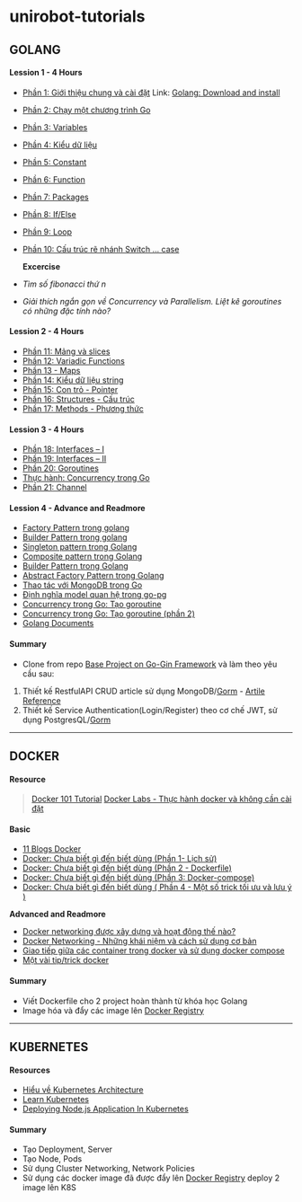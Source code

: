 # unirobot-tutorials

## **GOLANG**

#### Lession 1 - 4 Hours

- [Phần 1: Giới thiệu chung và cài đặt](https://techmaster.vn/posts/34965/series-golang-co-ban-phan-1-gioi-thieu-va-cai-dat)
  Link: [Golang: Download and install](https://golang.org/dl/)
- [Phần 2: Chạy một chương trình Go](https://techmaster.vn/posts/34967/series-golang-co-ban-phan-2-hello-world)
- [Phần 3: Variables](https://techmaster.vn/posts/34966/series-golang-co-ban-phan-3-variables)
- [Phần 4: Kiểu dữ liệu](https://techmaster.vn/posts/34963/golang-part-3-kieu-du-lieu)
- [Phần 5: Constant](https://techmaster.vn/posts/34971/series-golang-co-ban-phan-5-constant)
- [Phần 6: Function](https://techmaster.vn/posts/34964/phan-6-function)
- [Phần 7: Packages](https://techmaster.vn/posts/34986/series-golang-co-ban-phan-7-packages)
- [Phần 8: If/Else](https://techmaster.vn/posts/34987/series-golang-co-ban-phan-8-cau-lenh-if-else)
- [Phần 9: Loop](https://techmaster.vn/posts/34987/series-golang-co-ban-phan-8-cau-lenh-if-else)
- [Phần 10: Cấu trúc rẽ nhánh Switch ... case](https://techmaster.vn/posts/34997/series-golang-co-ban-phan-10-vong-lap)

  **Excercise**
- *Tìm số fibonacci thứ n*
- *Giải thích ngắn gọn về Concurrency và Parallelism. Liệt kê goroutines có những đặc tính nào?*
#### Lession 2 - 4 Hours

- [Phần 11: Mảng và slices](https://techmaster.vn/posts/34973/series-golang-co-ban-phan-11-mang-va-slices)
- [Phần 12: Variadic Functions](https://techmaster.vn/posts/34983/series-golang-co-ban-phan-12-variadic-functions)
- [Phần 13 - Maps](https://techmaster.vn/posts/35000/series-golang-co-ban-phan-13-maps)
- [Phần 14: Kiểu dữ liệu string](https://techmaster.vn/posts/34999/series-golang-co-ban-phan-14-kieu-du-lieu-string)
- [Phần 15: Con trỏ - Pointer](https://techmaster.vn/posts/35009/series-golang-co-ban-phan-15-con-tro-pointer)
- [Phần 16: Structures - Cấu trúc](https://techmaster.vn/posts/35011/struct)
- [Phần 17: Methods - Phương thức](https://techmaster.vn/posts/35044/series-golang-co-ban-phan-17-methods-phuong-thuc)

#### Lession 3 - 4 Hours
- [Phần 18: Interfaces – I](https://techmaster.vn/posts/35059/series-golang-co-ban-phan-18-interfaces-i)
- [Phần 19: Interfaces – II](https://techmaster.vn/posts/35061/series-golang-co-ban-phan-19-interfaces-ii)
- [Phần 20: Goroutines](https://techmaster.vn/posts/35036/series-golang-co-ban-phan-20-gioi-thieu-ve-concurrency)
- [Thực hành: Concurrency trong Go](https://www.youtube.com/watch?v=JA-HoQFH5GM)
- [Phần 21:  Channel](https://techmaster.vn/posts/35098/series-golang-co-ban-phan-21-channel)

#### Lession 4 - **Advance and Readmore**
- [Factory Pattern trong golang](https://techmaster.vn/posts/36708/factory-pattern-trong-golang)
- [Builder Pattern trong golang](https://techmaster.vn/posts/36713/builder-pattern-trong-golang)
- [Singleton pattern trong Golang](https://techmaster.vn/posts/36704/singleton-pattern-trong-golang)
- [Composite pattern trong Golang](https://techmaster.vn/posts/36727/composite-pattern-trong-golang)
- [Builder Pattern trong Golang](https://techmaster.vn/posts/36713/builder-pattern-trong-golang)
- [Abstract Factory Pattern trong Golang](https://techmaster.vn/posts/36715/abstract-factory-pattern-trong-golang)
- [Thao tác với MongoDB trong Go](https://techmaster.vn/posts/34842/thao-tac-voi-mongodb-trong-go)
- [Định nghĩa model quan hệ trong go-pg](https://techmaster.vn/posts/36674/dinh-nghia-model-quan-he-trong-go-pg)
- [Concurrency trong Go: Tạo goroutine](https://techmaster.vn/posts/36144/concurrency-trong-go-tao-goroutine)
- [Concurrency trong Go: Tạo goroutine (phần 2)](https://techmaster.vn/posts/36148/concurrency-trong-go-tao-goroutine-phan-2)
- [Golang Documents](https://nordiccoder.com/blog/tai-lieu-golang-ban-nen-doc/)


#### Summary
- Clone from repo [Base Project on Go-Gin Framework](https://github.com/eddycjy/go-gin-example) và làm theo yêu cầu sau: 
1. Thiết kế RestfulAPI CRUD article sử dụng MongoDB/[Gorm](https://gorm.io/) - [Artile Reference](https://viblo.asia/p/cach-khoi-phuc-du-lieu-voi-testdisk-voi-linux-mint-LzD5dMg0KjY)
2. Thiết kế Service Authentication(Login/Register) theo cơ chế JWT, sử dụng PostgresQL/[Gorm](https://gorm.io/)



---

## **DOCKER**

#### **Resource** 
> [Docker 101 Tutorial](https://www.docker.com/101-tutorial)
> [Docker Labs - Thực hành docker và không cần cài đặt](https://labs.play-with-docker.com/)

#### Basic

- [11 Blogs Docker](https://viblo.asia/s/docker-11-blogs-z45bx8mLZxY)
- [Docker: Chưa biết gì đến biết dùng (Phần 1- Lịch sử)](https://viblo.asia/p/docker-chua-biet-gi-den-biet-dung-phan-1-lich-su-ByEZkWrEZQ0)
- [Docker: Chưa biết gì đến biết dùng (Phần 2 - Dockerfile)](https://viblo.asia/p/docker-chua-biet-gi-den-biet-dung-phan-2-dockerfile-RQqKLzeOl7z)
- [Docker: Chưa biết gì đến biết dùng (Phần 3: Docker-compose)](https://viblo.asia/p/docker-chua-biet-gi-den-biet-dung-phan-3-docker-compose-3P0lPm6p5ox)
- [Docker: Chưa biết gì đến biết dùng ( Phần 4 - Một số trick tối ưu và lưu ý )](https://viblo.asia/p/docker-chua-biet-gi-den-biet-dung-phan-4-mot-so-trick-toi-uu-va-luu-y-LzD5dJREZjY)

 **Advanced and Readmore**
- [Docker networking được xây dựng và hoạt động thế nào?](https://viblo.asia/p/docker-networking-duoc-xay-dung-va-hoat-dong-the-nao-RQqKLqLMZ7z)
- [Docker Networking - Những khái niệm và cách sử dụng cơ bản](https://viblo.asia/p/docker-networking-nhung-khai-niem-va-cach-su-dung-co-ban-gGJ59P2JlX2)
- [Giao tiếp giữa các container trong docker và sử dụng docker compose](https://viblo.asia/p/giao-tiep-giua-cac-container-trong-docker-va-su-dung-docker-compose-GrLZDWoJKk0)
- [Một vài tip/trick docker](https://viblo.asia/p/mot-vai-tiptrick-docker-aWj53LVYK6m)
#### Summary

- Viết Dockerfile cho 2 project hoàn thành từ khóa học Golang
- Image hóa và đẩy các image lên [Docker Registry](https://hub.docker.com/)

---

## **KUBERNETES**

#### **Resources** 
- [Hiểu về Kubernetes Architecture](https://viblo.asia/p/cung-tim-hieu-ve-kubernetes-architecture-yMnKMvJEZ7P)
- [Learn Kubernetes](https://www.katacoda.com/courses/kubernetes)
- [Deploying Node.js Application In Kubernetes](https://www.youtube.com/watch?v=CfPRbdT-wXo)

#### Summary
- Tạo Deployment, Server 
- Tạo Node, Pods
- Sử dụng Cluster Networking, Network Policies
- Sử dụng các docker image đã được đẩy lên [Docker Registry](https://hub.docker.com/) deploy 2 image lên K8S